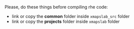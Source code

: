 Please, do these things before compiling rhe code:
- link or copy the **common** folder inside `xmapslab_src` folder
- link or copy the **projects** folder inside `xmapslab` folder
